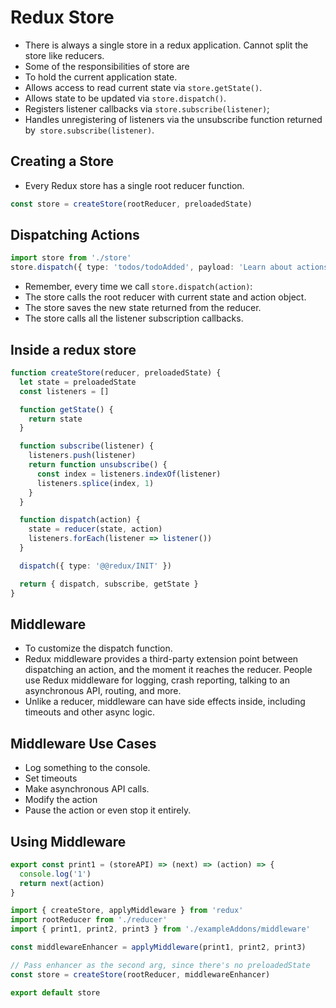 # Redux Store

- There is always a single store in a redux application. Cannot split the store like reducers.
- Some of the responsibilities of store are
- To hold the current application state.
- Allows access to read current state via `store.getState()`.
- Allows state to be updated via `store.dispatch()`.
- Registers listener callbacks via `store.subscribe(listener)`;
- Handles unregistering of listeners via the unsubscribe function returned by` store.subscribe(listener)`.


## Creating a Store

- Every Redux store has a single root reducer function.

```ts
const store = createStore(rootReducer, preloadedState)

```


## Dispatching Actions

```ts
import store from './store'
store.dispatch({ type: 'todos/todoAdded', payload: 'Learn about actions' })
```
- Remember, every time we call `store.dispatch(action)`:
- The store calls the root reducer with current state and action object.
- The store saves the new state returned from the reducer.
- The store calls all the listener subscription callbacks.

## Inside a redux store

```ts
function createStore(reducer, preloadedState) {
  let state = preloadedState
  const listeners = []

  function getState() {
    return state
  }

  function subscribe(listener) {
    listeners.push(listener)
    return function unsubscribe() {
      const index = listeners.indexOf(listener)
      listeners.splice(index, 1)
    }
  }

  function dispatch(action) {
    state = reducer(state, action)
    listeners.forEach(listener => listener())
  }

  dispatch({ type: '@@redux/INIT' })

  return { dispatch, subscribe, getState }
}
```


## Middleware

- To customize the dispatch function.
- Redux middleware provides a third-party extension point between dispatching an action, and the moment it reaches the reducer. People use Redux middleware for logging, crash reporting, talking to an asynchronous API, routing, and more.
- Unlike a reducer, middleware can have side effects inside, including timeouts and other async logic.

## Middleware Use Cases

- Log something to the console.
- Set timeouts
- Make asynchronous API calls.
- Modify the action
- Pause the action or even stop it entirely.


## Using Middleware

```ts
export const print1 = (storeAPI) => (next) => (action) => {
  console.log('1')
  return next(action)
}
```

```ts
import { createStore, applyMiddleware } from 'redux'
import rootReducer from './reducer'
import { print1, print2, print3 } from './exampleAddons/middleware'

const middlewareEnhancer = applyMiddleware(print1, print2, print3)

// Pass enhancer as the second arg, since there's no preloadedState
const store = createStore(rootReducer, middlewareEnhancer)

export default store
```
